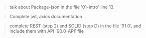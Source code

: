 
>talk about Package-json in the file '01-intro' line 13.

>Complete jwt, axios documentation

>complete REST (step 2) and SOLID (step D) in the file '91.0', and include them with API '90.0-API' file